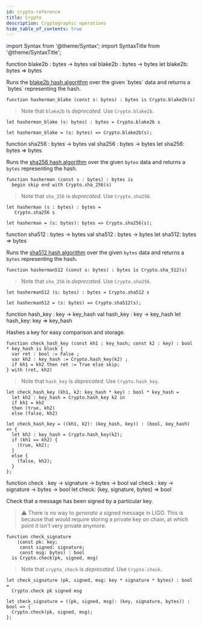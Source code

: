 ```yaml
---
id: crypto-reference
title: Crypto
description: Cryptographic operations
hide_table_of_contents: true
---
```


import Syntax from '@theme/Syntax';
import SyntaxTitle from '@theme/SyntaxTitle';

<SyntaxTitle syntax="pascaligo">
function blake2b : bytes -> bytes
</SyntaxTitle>
<SyntaxTitle syntax="cameligo">
val blake2b : bytes -> bytes
</SyntaxTitle>
<SyntaxTitle syntax="reasonligo">
let blake2b: bytes => bytes
</SyntaxTitle>

Runs the [blake2b hash algorithm](https://en.wikipedia.org/wiki/BLAKE_(hash_function)#BLAKE2)
over the given `bytes` data and returns a `bytes` representing the hash.



<Syntax syntax="pascaligo">

```pascaligo
function hasherman_blake (const s: bytes) : bytes is Crypto.blake2b(s)
```

> Note that `blake2b` is *deprecated*. Use `Crypto.blake2b`.

</Syntax>
<Syntax syntax="cameligo">

```cameligo
let hasherman_blake (s: bytes) : bytes = Crypto.blake2b s
```



</Syntax>
<Syntax syntax="reasonligo">

```reasonligo
let hasherman_blake = (s: bytes) => Crypto.blake2b(s);
```

</Syntax>

<SyntaxTitle syntax="pascaligo">
function sha256 : bytes -> bytes
</SyntaxTitle>
<SyntaxTitle syntax="cameligo">
val sha256 : bytes -> bytes
</SyntaxTitle>
<SyntaxTitle syntax="reasonligo">
let sha256: bytes => bytes
</SyntaxTitle>

Runs the [sha256 hash algorithm](https://en.wikipedia.org/wiki/SHA-2) over the given
`bytes` data and returns a `bytes` representing the hash.



<Syntax syntax="pascaligo">

```pascaligo
function hasherman (const s : bytes) : bytes is
  begin skip end with Crypto.sha_256(s)
```

> Note that `sha_256` is *deprecated*. Use `Crypto.sha256`.

</Syntax>
<Syntax syntax="cameligo">

```cameligo
let hasherman (s : bytes) : bytes =
   Crypto.sha256 s
```

</Syntax>
<Syntax syntax="reasonligo">

```reasonligo
let hasherman = (s: bytes): bytes => Crypto.sha256(s);
```

</Syntax>

<SyntaxTitle syntax="pascaligo">
function sha512 : bytes -> bytes
</SyntaxTitle>
<SyntaxTitle syntax="cameligo">
val sha512 : bytes -> bytes
</SyntaxTitle>
<SyntaxTitle syntax="reasonligo">
let sha512: bytes => bytes
</SyntaxTitle>

Runs the [sha512 hash algorithm](https://en.wikipedia.org/wiki/SHA-2) over the given
`bytes` data and returns a `bytes` representing the hash.



<Syntax syntax="pascaligo">

```pascaligo
function hasherman512 (const s: bytes) : bytes is Crypto.sha_512(s)
```

> Note that `sha_256` is *deprecated*. Use `Crypto.sha256`.

</Syntax>
<Syntax syntax="cameligo">

```cameligo
let hasherman512 (s: bytes) : bytes = Crypto.sha512 s
```

</Syntax>
<Syntax syntax="reasonligo">

```reasonligo
let hasherman512 = (s: bytes) => Crypto.sha512(s);
```

</Syntax>

<SyntaxTitle syntax="pascaligo">
function hash_key : key -> key_hash
</SyntaxTitle>
<SyntaxTitle syntax="cameligo">
val hash_key : key -> key_hash
</SyntaxTitle>
<SyntaxTitle syntax="reasonligo">
let hash_key: key => key_hash
</SyntaxTitle>

Hashes a key for easy comparison and storage.



<Syntax syntax="pascaligo">

```pascaligo
function check_hash_key (const kh1 : key_hash; const k2 : key) : bool * key_hash is block {
  var ret : bool := False ;
  var kh2 : key_hash := Crypto.hash_key(k2) ;
  if kh1 = kh2 then ret := True else skip; 
} with (ret, kh2)
```

> Note that `hash_key` is *deprecated*. Use `Crypto.hash_key`.

</Syntax>
<Syntax syntax="cameligo">

```cameligo
let check_hash_key (kh1, k2: key_hash * key) : bool * key_hash =
  let kh2 : key_hash = Crypto.hash_key k2 in
  if kh1 = kh2
  then (true, kh2)
  else (false, kh2)
```

</Syntax>
<Syntax syntax="reasonligo">

```reasonligo
let check_hash_key = ((kh1, k2): (key_hash, key)) : (bool, key_hash) => {
  let kh2 : key_hash = Crypto.hash_key(k2);
  if (kh1 == kh2) {
    (true, kh2);
  }
  else {
    (false, kh2);
  }
};
```

</Syntax>

<SyntaxTitle syntax="pascaligo">
function check : key -> signature -> bytes -> bool
</SyntaxTitle>
<SyntaxTitle syntax="cameligo">
val check : key -> signature -> bytes -> bool
</SyntaxTitle>
<SyntaxTitle syntax="reasonligo">
let check: (key, signature, bytes) => bool
</SyntaxTitle>

Check that a message has been signed by a particular key.

> ⚠️ There is no way to *generate* a signed message in LIGO. This is because that would require storing a private key on chain, at which point it isn't very private anymore.



<Syntax syntax="pascaligo">

```pascaligo
function check_signature
    (const pk: key;
     const signed: signature;
     const msg: bytes) : bool
  is Crypto.check(pk, signed, msg)
```

> Note that `crypto_check` is *deprecated*. Use `Crypto.check`.

</Syntax>
<Syntax syntax="cameligo">

```cameligo
let check_signature (pk, signed, msg: key * signature * bytes) : bool =
  Crypto.check pk signed msg
```

</Syntax>
<Syntax syntax="reasonligo">

```reasonligo
let check_signature = ((pk, signed, msg): (key, signature, bytes)) : bool => {
  Crypto.check(pk, signed, msg);
};
```

</Syntax>

